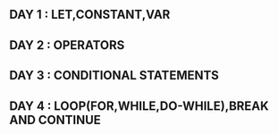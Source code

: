 <h2>DAY 1 : LET,CONSTANT,VAR</h2>
<h2>DAY 2 : OPERATORS</h2>
<h2>DAY 3 : CONDITIONAL STATEMENTS</h2>
<h2>DAY 4 : LOOP(FOR,WHILE,DO-WHILE),BREAK AND CONTINUE</h2>
